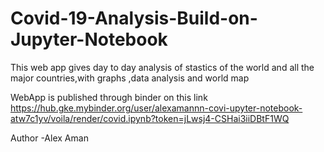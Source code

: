 # Covid-19-Analysis-Build-on-Jupyter-Notebook
This web app gives day to day analysis of stastics of the world and all the major countries,with graphs ,data analysis  and world map

WebApp is published through binder on this link  https://hub.gke.mybinder.org/user/alexamannn-covi-upyter-notebook-atw7c1yv/voila/render/covid.ipynb?token=jLwsj4-CSHai3iiDBtF1WQ

Author -Alex Aman

